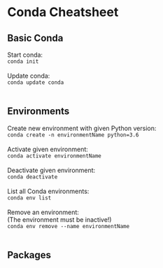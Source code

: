 # Conda Cheatsheet
## Basic Conda 
Start conda:
<br>`conda init`<br><br>
Update conda:
<br>`conda update conda`<br><br>

## Environments
Create new environment with given Python version:
<br>`conda create -n environmentName python=3.6`
<br><br>
Activate given environment:
<br>
`conda activate environmentName`
<br><br>
Deactivate given environment:
<br>
`conda deactivate`
<br><br>
List all Conda environments:
<br>
`conda env list`
<br><br>
Remove an environment:<br>
(The environment must be inactive!)
<br>
`conda env remove --name environmentName`
<br><br>
## Packages
